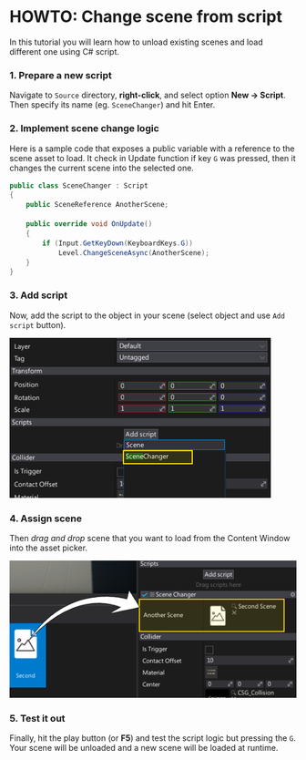 # HOWTO: Change scene from script

In this tutorial you will learn how to unload existing scenes and load different one using C# script.

### 1. Prepare a new script

Navigate to `Source` directory, **right-click**, and select option **New -> Script**. Then specify its name (eg. `SceneChanger`) and hit Enter.

### 2. Implement scene change logic

Here is a sample code that exposes a public variable with a reference to the scene asset to load. It check in Update function if key `G` was pressed, then it changes the current scene into the selected one.

```cs
public class SceneChanger : Script
{
	public SceneReference AnotherScene;

	public override void OnUpdate()
	{
		if (Input.GetKeyDown(KeyboardKeys.G))
			Level.ChangeSceneAsync(AnotherScene);
	}
}
```

### 3. Add script

Now, add the script to the object in your scene (select object and use `Add script` button).

![Change Scene From Code](media/change-scene-1.png)

### 4. Assign scene

Then *drag and drop* scene that you want to load from the Content Window into the asset picker.

![Change Scene From Code](media/change-scene-2.png)

### 5. Test it out

Finally, hit the play button (or **F5**) and test the script logic but pressing the `G`. Your scene will be unloaded and a new scene will be loaded at runtime.

